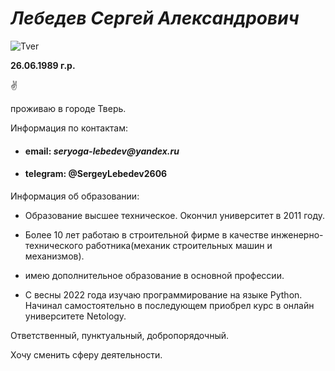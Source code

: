 # ***Лебедев Сергей Александрович***

![Tver](https://ic.pics.livejournal.com/zdorovs/16627846/1243651/1243651_original.jpg)

**26.06.1989 г.р.**

:v:



проживаю в городе Тверь.

Информация по контактам:

- #### email: _seryoga-lebedev@yandex.ru_
- #### telegram: @SergeyLebedev2606 
  
Информация об образовании:

- Образование высшее техническое. Окончил университет в 2011 году.
- Более 10 лет работаю в строительной фирме в качестве инженерно-технического работника(механик строительных машин и механизмов).
- имею дополнительное образование в основной профессии.
  
- С весны 2022 года изучаю программирование на языке Python. Начинал самостоятельно в последующем приобрел курс в онлайн университете Netology.


Ответственный, пунктуальный, добропорядочный.


Хочу сменить сферу деятельности.
